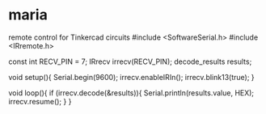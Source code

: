 # maria
remote control for Tinkercad circuits
#include <SoftwareSerial.h>
#include <IRremote.h>

const int RECV_PIN = 7;
IRrecv irrecv(RECV_PIN);
decode_results results;

void setup(){
  Serial.begin(9600);
  irrecv.enableIRIn();
  irrecv.blink13(true);
}

void loop(){
  if (irrecv.decode(&results)){
        Serial.println(results.value, HEX);
        irrecv.resume();
  }
}

